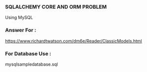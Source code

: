 ### SQLALCHEMY CORE AND ORM PROBLEM

Using MySQL



### Answer For :

https://www.richardtwatson.com/dm6e/Reader/ClassicModels.html



### For Database Use : 

mysqlsampledatabase.sql